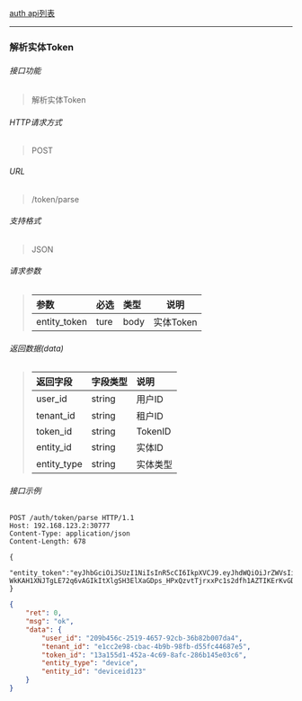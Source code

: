 [auth api列表](./README.md)

---
### 解析实体Token

###### 接口功能

> 解析实体Token

###### HTTP请求方式

> POST

###### URL

>  /token/parse

###### 支持格式

> JSON

###### 请求参数

> | 参数         | 必选 | 类型 | 说明      |
> | :----------- | :--- | :--- | --------- |
> | entity_token | ture | body | 实体Token |

###### 返回数据(data)

> | 返回字段    | 字段类型 | 说明     |
> | :---------- | :------- | :------- |
> | user_id     | string   | 用户ID   |
> | tenant_id   | string   | 租户ID   |
> | token_id    | string   | TokenID  |
> | entity_id   | string   | 实体ID   |
> | entity_type | string   | 实体类型 |

###### 接口示例

```
POST /auth/token/parse HTTP/1.1
Host: 192.168.123.2:30777
Content-Type: application/json
Content-Length: 678

{
   "entity_token":"eyJhbGciOiJSUzI1NiIsInR5cCI6IkpXVCJ9.eyJhdWQiOiJrZWVsIiwiZWlkIjoiZGV2aWNlaWQxMjMiLCJleHAiOiIyMDIyLTEwLTEyVDAzOjQzOjQ2LjQ4NjQzNDQzNloiLCJpYXQiOiIyMDIxLTEwLTEyVDAzOjQzOjQ2LjQ4NjQzNDQzNloiLCJpc3MiOiJtYW5hZ2VyIiwianRpIjoiMTNhMTU1ZDEtNDUyYS00YzY5LThhZmMtMjg2YjE0NWUwM2M2IiwibmJmIjoiMjAyMS0xMC0xMlQwMzo0Mzo0Ni40ODY0MzQ0MzZaIiwic3ViIjoiZW50aXR5IiwidGlkIjoiZTFjYzJlOTgtY2JhYy00YjliLTk4ZmItZDU1ZmM0NDY4N2U1IiwidHlwIjoiZGV2aWNlIiwidWlkIjoiMjA5YjQ1NmMtMjUxOS00NjU3LTkyY2ItMzZiODJiMDA3ZGE0In0.mxIMTlEZH51ysA9gxDevoSBFWBDPI18Y8zORZC8-WkKAH1XNJTgLE72q6vAGIkItXlgSH3ElXaGDps_HPxQzvtTjrxxPc1s2dfh1AZTIKErKvGDrK489ZY3FO3ui8doPgLmRHbZHtQGTUyDyHzYsGEbp7NmQbsj32fx6AwJVSL0"
}
```

``` json
{
    "ret": 0,
    "msg": "ok",
    "data": {
        "user_id": "209b456c-2519-4657-92cb-36b82b007da4",
        "tenant_id": "e1cc2e98-cbac-4b9b-98fb-d55fc44687e5",
        "token_id": "13a155d1-452a-4c69-8afc-286b145e03c6",
        "entity_type": "device",
        "entity_id": "deviceid123"
    }
}
```